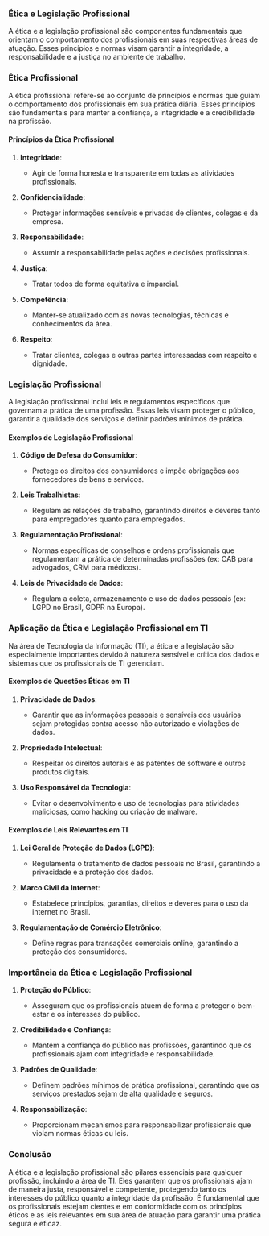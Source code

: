 ### Ética e Legislação Profissional

A ética e a legislação profissional são componentes fundamentais que orientam o comportamento dos profissionais em suas respectivas áreas de atuação. Esses princípios e normas visam garantir a integridade, a responsabilidade e a justiça no ambiente de trabalho.

### Ética Profissional

A ética profissional refere-se ao conjunto de princípios e normas que guiam o comportamento dos profissionais em sua prática diária. Esses princípios são fundamentais para manter a confiança, a integridade e a credibilidade na profissão.

#### Princípios da Ética Profissional

1. **Integridade**:
   - Agir de forma honesta e transparente em todas as atividades profissionais.
   
2. **Confidencialidade**:
   - Proteger informações sensíveis e privadas de clientes, colegas e da empresa.

3. **Responsabilidade**:
   - Assumir a responsabilidade pelas ações e decisões profissionais.

4. **Justiça**:
   - Tratar todos de forma equitativa e imparcial.

5. **Competência**:
   - Manter-se atualizado com as novas tecnologias, técnicas e conhecimentos da área.

6. **Respeito**:
   - Tratar clientes, colegas e outras partes interessadas com respeito e dignidade.

### Legislação Profissional

A legislação profissional inclui leis e regulamentos específicos que governam a prática de uma profissão. Essas leis visam proteger o público, garantir a qualidade dos serviços e definir padrões mínimos de prática.

#### Exemplos de Legislação Profissional

1. **Código de Defesa do Consumidor**:
   - Protege os direitos dos consumidores e impõe obrigações aos fornecedores de bens e serviços.

2. **Leis Trabalhistas**:
   - Regulam as relações de trabalho, garantindo direitos e deveres tanto para empregadores quanto para empregados.

3. **Regulamentação Profissional**:
   - Normas específicas de conselhos e ordens profissionais que regulamentam a prática de determinadas profissões (ex: OAB para advogados, CRM para médicos).

4. **Leis de Privacidade de Dados**:
   - Regulam a coleta, armazenamento e uso de dados pessoais (ex: LGPD no Brasil, GDPR na Europa).

### Aplicação da Ética e Legislação Profissional em TI

Na área de Tecnologia da Informação (TI), a ética e a legislação são especialmente importantes devido à natureza sensível e crítica dos dados e sistemas que os profissionais de TI gerenciam.

#### Exemplos de Questões Éticas em TI

1. **Privacidade de Dados**:
   - Garantir que as informações pessoais e sensíveis dos usuários sejam protegidas contra acesso não autorizado e violações de dados.

2. **Propriedade Intelectual**:
   - Respeitar os direitos autorais e as patentes de software e outros produtos digitais.

3. **Uso Responsável da Tecnologia**:
   - Evitar o desenvolvimento e uso de tecnologias para atividades maliciosas, como hacking ou criação de malware.

#### Exemplos de Leis Relevantes em TI

1. **Lei Geral de Proteção de Dados (LGPD)**:
   - Regulamenta o tratamento de dados pessoais no Brasil, garantindo a privacidade e a proteção dos dados.

2. **Marco Civil da Internet**:
   - Estabelece princípios, garantias, direitos e deveres para o uso da internet no Brasil.

3. **Regulamentação de Comércio Eletrônico**:
   - Define regras para transações comerciais online, garantindo a proteção dos consumidores.

### Importância da Ética e Legislação Profissional

1. **Proteção do Público**:
   - Asseguram que os profissionais atuem de forma a proteger o bem-estar e os interesses do público.

2. **Credibilidade e Confiança**:
   - Mantêm a confiança do público nas profissões, garantindo que os profissionais ajam com integridade e responsabilidade.

3. **Padrões de Qualidade**:
   - Definem padrões mínimos de prática profissional, garantindo que os serviços prestados sejam de alta qualidade e seguros.

4. **Responsabilização**:
   - Proporcionam mecanismos para responsabilizar profissionais que violam normas éticas ou leis.

### Conclusão

A ética e a legislação profissional são pilares essenciais para qualquer profissão, incluindo a área de TI. Eles garantem que os profissionais ajam de maneira justa, responsável e competente, protegendo tanto os interesses do público quanto a integridade da profissão. É fundamental que os profissionais estejam cientes e em conformidade com os princípios éticos e as leis relevantes em sua área de atuação para garantir uma prática segura e eficaz.
